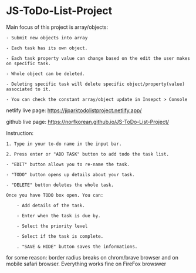 # JS-ToDo-List-Project

Main focus of this project is array/objects:

    - Submit new objects into array

    - Each task has its own object.

    - Each task property value can change based on the edit the user makes on specific task.

    - Whole object can be deleted.

    - Deleting specific task will delete specific object/property(value) associated to it.

    - You can check the constant array/object update in Insepct > Console


netlify live page: https://jiparktodolistproject.netlify.app/

github live page: https://norfkorean.github.io/JS-ToDo-List-Project/

Instruction: 

    1. Type in your to-do name in the input bar.

    2. Press enter or "ADD TASK" button to add todo the task list.
    
    - "EDIT" button allows you to re-name the task.

    - "TODO" button opens up details about your task.

    - "DELETE" button deletes the whole task.

    Once you have TODO box open. You can: 

        - Add details of the task.
        
        - Enter when the task is due by.

        - Select the priority level

        - Select if the task is complete.

        . "SAVE & HIDE" button saves the informations.


for some reason: border radius breaks on chrom/brave browser and on mobile safari browser. Everything works fine on FireFox browswer
